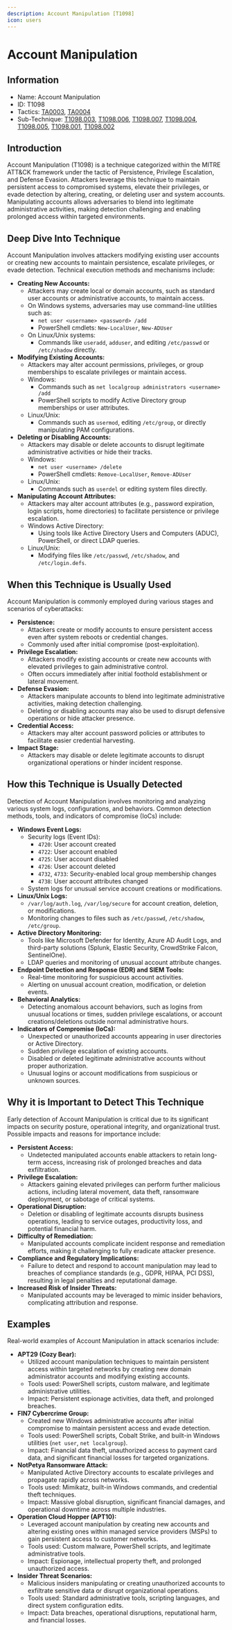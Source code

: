 ```yaml
---
description: Account Manipulation [T1098]
icon: users
---
```


# Account Manipulation

## Information

* Name: Account Manipulation
* ID: T1098
* Tactics: [TA0003](../), [TA0004](../../ta0004/)
* Sub-Technique: [T1098.003](t1098.003.md), [T1098.006](t1098.006.md), [T1098.007](t1098.007.md), [T1098.004](t1098.004.md), [T1098.005](t1098.005.md), [T1098.001](t1098.001.md), [T1098.002](t1098.002.md)

## Introduction

Account Manipulation (T1098) is a technique categorized within the MITRE ATT\&CK framework under the tactic of Persistence, Privilege Escalation, and Defense Evasion. Attackers leverage this technique to maintain persistent access to compromised systems, elevate their privileges, or evade detection by altering, creating, or deleting user and system accounts. Manipulating accounts allows adversaries to blend into legitimate administrative activities, making detection challenging and enabling prolonged access within targeted environments.

## Deep Dive Into Technique

Account Manipulation involves attackers modifying existing user accounts or creating new accounts to maintain persistence, escalate privileges, or evade detection. Technical execution methods and mechanisms include:

* **Creating New Accounts:**
  * Attackers may create local or domain accounts, such as standard user accounts or administrative accounts, to maintain access.
  * On Windows systems, adversaries may use command-line utilities such as:
    * `net user <username> <password> /add`
    * PowerShell cmdlets: `New-LocalUser`, `New-ADUser`
  * On Linux/Unix systems:
    * Commands like `useradd`, `adduser`, and editing `/etc/passwd` or `/etc/shadow` directly.
* **Modifying Existing Accounts:**
  * Attackers may alter account permissions, privileges, or group memberships to escalate privileges or maintain access.
  * Windows:
    * Commands such as `net localgroup administrators <username> /add`
    * PowerShell scripts to modify Active Directory group memberships or user attributes.
  * Linux/Unix:
    * Commands such as `usermod`, editing `/etc/group`, or directly manipulating PAM configurations.
* **Deleting or Disabling Accounts:**
  * Attackers may disable or delete accounts to disrupt legitimate administrative activities or hide their tracks.
  * Windows:
    * `net user <username> /delete`
    * PowerShell cmdlets: `Remove-LocalUser`, `Remove-ADUser`
  * Linux/Unix:
    * Commands such as `userdel` or editing system files directly.
* **Manipulating Account Attributes:**
  * Attackers may alter account attributes (e.g., password expiration, login scripts, home directories) to facilitate persistence or privilege escalation.
  * Windows Active Directory:
    * Using tools like Active Directory Users and Computers (ADUC), PowerShell, or direct LDAP queries.
  * Linux/Unix:
    * Modifying files like `/etc/passwd`, `/etc/shadow`, and `/etc/login.defs`.

## When this Technique is Usually Used

Account Manipulation is commonly employed during various stages and scenarios of cyberattacks:

* **Persistence:**
  * Attackers create or modify accounts to ensure persistent access even after system reboots or credential changes.
  * Commonly used after initial compromise (post-exploitation).
* **Privilege Escalation:**
  * Attackers modify existing accounts or create new accounts with elevated privileges to gain administrative control.
  * Often occurs immediately after initial foothold establishment or lateral movement.
* **Defense Evasion:**
  * Attackers manipulate accounts to blend into legitimate administrative activities, making detection challenging.
  * Deleting or disabling accounts may also be used to disrupt defensive operations or hide attacker presence.
* **Credential Access:**
  * Attackers may alter account password policies or attributes to facilitate easier credential harvesting.
* **Impact Stage:**
  * Attackers may disable or delete legitimate accounts to disrupt organizational operations or hinder incident response.

## How this Technique is Usually Detected

Detection of Account Manipulation involves monitoring and analyzing various system logs, configurations, and behaviors. Common detection methods, tools, and indicators of compromise (IoCs) include:

* **Windows Event Logs:**
  * Security logs (Event IDs):
    * `4720`: User account created
    * `4722`: User account enabled
    * `4725`: User account disabled
    * `4726`: User account deleted
    * `4732`, `4733`: Security-enabled local group membership changes
    * `4738`: User account attributes changed
  * System logs for unusual service account creations or modifications.
* **Linux/Unix Logs:**
  * `/var/log/auth.log`, `/var/log/secure` for account creation, deletion, or modifications.
  * Monitoring changes to files such as `/etc/passwd`, `/etc/shadow`, `/etc/group`.
* **Active Directory Monitoring:**
  * Tools like Microsoft Defender for Identity, Azure AD Audit Logs, and third-party solutions (Splunk, Elastic Security, CrowdStrike Falcon, SentinelOne).
  * LDAP queries and monitoring of unusual account attribute changes.
* **Endpoint Detection and Response (EDR) and SIEM Tools:**
  * Real-time monitoring for suspicious account activities.
  * Alerting on unusual account creation, modification, or deletion events.
* **Behavioral Analytics:**
  * Detecting anomalous account behaviors, such as logins from unusual locations or times, sudden privilege escalations, or account creations/deletions outside normal administrative hours.
* **Indicators of Compromise (IoCs):**
  * Unexpected or unauthorized accounts appearing in user directories or Active Directory.
  * Sudden privilege escalation of existing accounts.
  * Disabled or deleted legitimate administrative accounts without proper authorization.
  * Unusual logins or account modifications from suspicious or unknown sources.

## Why it is Important to Detect This Technique

Early detection of Account Manipulation is critical due to its significant impacts on security posture, operational integrity, and organizational trust. Possible impacts and reasons for importance include:

* **Persistent Access:**
  * Undetected manipulated accounts enable attackers to retain long-term access, increasing risk of prolonged breaches and data exfiltration.
* **Privilege Escalation:**
  * Attackers gaining elevated privileges can perform further malicious actions, including lateral movement, data theft, ransomware deployment, or sabotage of critical systems.
* **Operational Disruption:**
  * Deletion or disabling of legitimate accounts disrupts business operations, leading to service outages, productivity loss, and potential financial harm.
* **Difficulty of Remediation:**
  * Manipulated accounts complicate incident response and remediation efforts, making it challenging to fully eradicate attacker presence.
* **Compliance and Regulatory Implications:**
  * Failure to detect and respond to account manipulation may lead to breaches of compliance standards (e.g., GDPR, HIPAA, PCI DSS), resulting in legal penalties and reputational damage.
* **Increased Risk of Insider Threats:**
  * Manipulated accounts may be leveraged to mimic insider behaviors, complicating attribution and response.

## Examples

Real-world examples of Account Manipulation in attack scenarios include:

* **APT29 (Cozy Bear):**
  * Utilized account manipulation techniques to maintain persistent access within targeted networks by creating new domain administrator accounts and modifying existing accounts.
  * Tools used: PowerShell scripts, custom malware, and legitimate administrative utilities.
  * Impact: Persistent espionage activities, data theft, and prolonged breaches.
* **FIN7 Cybercrime Group:**
  * Created new Windows administrative accounts after initial compromise to maintain persistent access and evade detection.
  * Tools used: PowerShell scripts, Cobalt Strike, and built-in Windows utilities (`net user`, `net localgroup`).
  * Impact: Financial data theft, unauthorized access to payment card data, and significant financial losses for targeted organizations.
* **NotPetya Ransomware Attack:**
  * Manipulated Active Directory accounts to escalate privileges and propagate rapidly across networks.
  * Tools used: Mimikatz, built-in Windows commands, and credential theft techniques.
  * Impact: Massive global disruption, significant financial damages, and operational downtime across multiple industries.
* **Operation Cloud Hopper (APT10):**
  * Leveraged account manipulation by creating new accounts and altering existing ones within managed service providers (MSPs) to gain persistent access to customer networks.
  * Tools used: Custom malware, PowerShell scripts, and legitimate administrative tools.
  * Impact: Espionage, intellectual property theft, and prolonged unauthorized access.
* **Insider Threat Scenarios:**
  * Malicious insiders manipulating or creating unauthorized accounts to exfiltrate sensitive data or disrupt organizational operations.
  * Tools used: Standard administrative tools, scripting languages, and direct system configuration edits.
  * Impact: Data breaches, operational disruptions, reputational harm, and financial losses.
